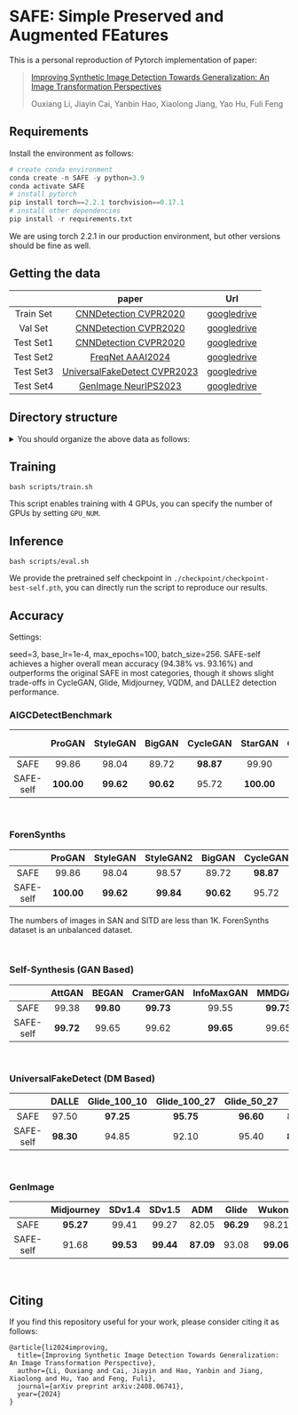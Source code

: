 # SAFE:  Simple Preserved and Augmented FEatures

This is a personal reproduction of Pytorch implementation of paper:

> [Improving Synthetic Image Detection Towards Generalization: An Image Transformation Perspectives](https://arxiv.org/abs/2408.06741)
>
> Ouxiang Li, Jiayin Cai, Yanbin Hao, Xiaolong Jiang, Yao Hu, Fuli Feng

## Requirements

Install the environment as follows:

```python
# create conda environment
conda create -n SAFE -y python=3.9
conda activate SAFE
# install pytorch 
pip install torch==2.2.1 torchvision==0.17.1
# install other dependencies
pip install -r requirements.txt
```

We are using torch 2.2.1 in our production environment, but other versions should be fine as well.

## Getting the data

|             |                            paper                             |                             Url                              |
| :---------: | :----------------------------------------------------------: | :----------------------------------------------------------: |
|  Train Set  | [CNNDetection CVPR2020](https://github.com/PeterWang512/CNNDetection)            | [googledrive](https://drive.google.com/file/d/1iVNBV0glknyTYGA9bCxT_d0CVTOgGcKh/view) |
|  Val   Set  | [CNNDetection CVPR2020](https://github.com/PeterWang512/CNNDetection)            | [googledrive](https://drive.google.com/file/d/1FU7xF8Wl_F8b0tgL0529qg2nZ_RpdVNL/view) |
|  Test Set1  | [CNNDetection CVPR2020](https://github.com/PeterWang512/CNNDetection)            | [googledrive](https://drive.google.com/file/d/1z_fD3UKgWQyOTZIBbYSaQ-hz4AzUrLC1/view) |
|  Test Set2  | [FreqNet AAAI2024](https://github.com/chuangchuangtan/FreqNet-DeepfakeDetection) | [googledrive](https://drive.google.com/drive/folders/11E0Knf9J1qlv2UuTnJSOFUjIIi90czSj?usp=sharing) |
|  Test Set3  | [UniversalFakeDetect CVPR2023](https://github.com/Yuheng-Li/UniversalFakeDetect) | [googledrive](https://drive.google.com/drive/folders/1nkCXClC7kFM01_fqmLrVNtnOYEFPtWO-?usp=sharing) |
|  Test Set4  | [GenImage NeurIPS2023](https://github.com/GenImage-Dataset/GenImage)             | [googledrive](https://drive.google.com/drive/folders/1jGt10bwTbhEZuGXLyvrCuxOI0cBqQ1FS) |

## Directory structure

<details>
<summary> You should organize the above data as follows: </summary>

```
data/datasets
|-- train_ForenSynths
|   |-- train
|   |   |-- car
|   |   |-- cat
|   |   |-- chair
|   |   |-- horse
|   |-- val
|   |   |-- car
|   |   |-- cat
|   |   |-- chair
|   |   |-- horse
|-- test1_ForenSynths/test
|   |-- biggan
|   |-- cyclegan
|   |-- deepfake
|   |-- gaugan
|   |-- progan
|   |-- stargan
|   |-- stylegan
|   |-- stylegan2
|-- test2_Self-Synthesis/test
|   |-- AttGAN
|   |-- BEGAN
|   |-- CramerGAN
|   |-- InfoMaxGAN
|   |-- MMDGAN
|   |-- RelGAN
|   |-- S3GAN
|   |-- SNGAN
|   |-- STGAN
|-- test3_Ojha/test
|   |-- dalle
|   |-- glide_100_10
|   |-- glide_100_27
|   |-- glide_50_27
|   |-- guided          # Also known as ADM.
|   |-- ldm_100
|   |-- ldm_200
|   |-- ldm_200_cfg
|-- test4_GenImage/test
|   |-- ADM
|   |-- BigGAN
|   |-- Glide
|   |-- Midjourney
|   |-- stable_diffusion_v_1_4
|   |-- stable_diffusion_v_1_5
|   |-- VQDM
|   |-- wukong
```
</details>

## Training

```
bash scripts/train.sh
```

This script enables training with 4 GPUs, you can specify the number of GPUs by setting `GPU_NUM`.

## Inference

```
bash scripts/eval.sh
```

We provide the pretrained self checkpoint in `./checkpoint/checkpoint-best-self.pth`, you can directly run the script to reproduce our results. 

## Accuracy

Settings: 

seed=3, base_lr=1e-4, max_epochs=100, batch_size=256. SAFE-self achieves a higher overall mean accuracy (94.38% vs. 93.16%) and outperforms the original SAFE in most categories, though it shows slight trade-offs in CycleGAN, Glide, Midjourney, VQDM, and DALLE2 detection performance.


### AIGCDetectBenchmark

|           |   ProGAN   | StyleGAN  |  BigGAN   | CycleGAN  |  StarGAN   |  GauGAN   | StyleGAN2 |   WFIR    |    ADM    |   Glide   | Midjourney |  SD v1.4  |  SD v1.5  |   VQDM    |  Wukong   |  DALLE2   |   Mean    |
| :-------: | :--------: | :-------: | :-------: | :-------: | :--------: | :-------: | :-------: | :-------: | :-------: | :-------: | :--------: | :-------: | :-------: | :-------: | :-------: | :-------: | :-------: |
|   SAFE    |   99.86    |   98.04   |   89.72   | **98.87** |   99.90    |   91.52   |   98.57   |   51.95   |   82.05   | **96.29** | **95.27**  |   99.41   |   99.27   | **96.29** |   98.21   | **95.30** |   93.16   |
| SAFE-self | **100.00** | **99.62** | **90.62** |   95.72   | **100.00** | **95.68** | **99.84** | **70.55** | **87.09** |   93.08   |   91.68    | **99.53** | **99.44** |   93.80   | **99.06** |   94.30   | **94.38** |

&nbsp;

### ForenSynths

|           |   ProGAN   | StyleGAN  | StyleGAN2 |  BigGAN   | CycleGAN  |  StarGAN   |  GauGAN   | Deepfake  |   SITD    |    SAN    |    CRN    |   IMLE    |   WFIR    |   Mean    |
| :-------: | :--------: | :-------: | :-------: | :-------: | :-------: | :--------: | :-------: | :-------: | :-------: | :-------: | :-------: | :-------: | :-------: | :-------: |
|   SAFE    |   99.86    |   98.04   |   98.57   |   89.72   | **98.87** |   99.90    |   91.52   | **93.10** | **85.56** |   95.91   | **50.10** | **50.10** |   51.95   |   84.86   |
| SAFE-self | **100.00** | **99.62** | **99.84** | **90.62** |   95.72   | **100.00** | **95.68** |   89.82   |   81.39   | **97.95** |   50.00   |   50.00   | **70.55** | **86.25** |

The numbers of images in SAN and SITD are less than 1K. ForenSynths dataset is an unbalanced dataset.

&nbsp;

### Self-Synthesis (GAN Based)

|           |  AttGAN   |   BEGAN   | CramerGAN | InfoMaxGAN |  MMDGAN   |  RelGAN   |   S3GAN   |   SNGAN   |   STGAN   |   Mean    |
| :-------: | :-------: | :-------: | :-------: | :--------: | :-------: | :-------: | :-------: | :-------: | :-------: | :-------: |
|   SAFE    |   99.38   | **99.80** | **99.73** |   99.55    | **99.73** |   99.55   | **94.48** |   98.80   | **99.90** | **98.99** |
| SAFE-self | **99.72** |   99.65   |   99.62   | **99.65**  |   99.65   | **99.90** |   89.35   | **99.52** |   99.85   |   98.55   |

&nbsp;

### UniversalFakeDetect (DM Based)

|           |   DALLE   | Glide_100_10 | Glide_100_27 | Glide_50_27 |    ADM    |  LDM_100  |  LDM_200  | LDM_200_cfg |   Mean    |
| :-------: | :-------: | :----------: | :----------: | :---------: | :-------: | :-------: | :-------: | :---------: | :-------: |
|   SAFE    |   97.50   |  **97.25**   |  **95.75**   |  **96.60**  |   82.36   |   98.80   |   98.80   |    98.65    | **95.71** |
| SAFE-self | **98.30** |    94.85     |    92.10     |    95.40    | **82.95** | **99.55** | **99.60** |  **99.55**  |   95.29   |

&nbsp;

### GenImage

|           | Midjourney |  SDv1.4   |  SDv1.5   |    ADM    |   Glide   |  Wukong   |   VQDM    |  BigGAN   |   Mean    |
| :-------: | :--------: | :-------: | :-------: | :-------: | :-------: | :-------: | :-------: | :-------: | :-------: |
|   SAFE    | **95.27**  |   99.41   |   99.27   |   82.05   | **96.29** |   98.21   | **96.29** | **97.84** | **95.58** |
| SAFE-self |   91.68    | **99.53** | **99.44** | **87.09** |   93.08   | **99.06** |   93.80   |   96.33   |   93.15   |

&nbsp;



## Citing

If you find this repository useful for your work, please consider citing it as follows:
```
@article{li2024improving,
  title={Improving Synthetic Image Detection Towards Generalization: An Image Transformation Perspective},
  author={Li, Ouxiang and Cai, Jiayin and Hao, Yanbin and Jiang, Xiaolong and Hu, Yao and Feng, Fuli},
  journal={arXiv preprint arXiv:2408.06741},
  year={2024}
}
```
